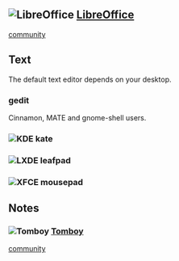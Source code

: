 ## ![][img-libreoffice] [LibreOffice][homepage-libreoffice] ##

[community][community-libreoffice]

## Text ##

The default text editor depends on your desktop.

### gedit ###
Cinnamon, MATE and gnome-shell users.

### ![][badge-kde] kate ###
### ![][badge-lxde] leafpad ###
### ![][badge-xfce] mousepad ###

## Notes ##

### ![][img-tomboy] [Tomboy][homepage-tomboy] ###

[community][community-tomboy]


[badge-kde]: boston.png "KDE"
[badge-lxde]: badge-lxde.png "LXDE"
[badge-xfce]: badge-xfce.png "XFCE"

[community-tomboy]: http://community.linuxmint.com/software/view/tomboy
[community-libreoffice]: http://community.linuxmint.com/software/view/libreoffice

[homepage-libreoffice]: http://www.libreoffice.org/
[homepage-tomboy]: http://projects.gnome.org/tomboy/

[img-libreoffice]: libreoffice-main.png "LibreOffice"
[img-tomboy]: tomboy.png "Tomboy"